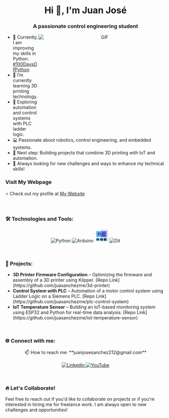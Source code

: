<h1 align="center">Hi 👋, I'm Juan José</h1>
<h3 align="center">A passionate control engineering student</h3>

<a target="_blank" align="center">
  <img align="right" top="500" height="300" width="400" alt="GIF" src="https://media.giphy.com/media/SWoSkN6DxTszqIKEqv/giphy.gif">
</a>


  - 🌱 Currently, I am improving my skills in Python. <a href="https://github.com/juasanchezme/100DaysOfPython" target="_blank">#100DaysOfPython</a><br>
  - 🤖 I’m currently learning 3D printing technology.<br>
  - 🔧 Exploring automation and control systems with PLC ladder logic.<br>
  - 💻 Passionate about robotics, control engineering, and embedded systems.<br>
  - 🎯 Next step: Building projects that combine 3D printing with IoT and automation.<br>
  - 🚀 Always looking for new challenges and ways to enhance my technical skills!


### **Visit My Webpage**
⭐️ Check out my profile at [My Website](https://juanjosewebpage.vercel.app/)


<br>

### 🛠️ Technologies and Tools:
<p align="center">
  <img src="https://img.icons8.com/color/48/000000/python--v1.png" alt="Python"/>
  <img src="https://img.icons8.com/color/48/000000/arduino.png" alt="Arduino"/>
  <img src="images/plc.png" alt="PLC" width="42" height="42"/> <!-- Tu icono de PLC -->
  <img src="https://img.icons8.com/color/48/000000/git.png" alt="Git"/>
  <!-- <img src="https://img.icons8.com/color/48/000000/raspberry-pi.png" alt="Raspberry Pi"/>-->
</p>

<br>

### 🚀 Projects:
<ul>
  <li><strong>3D Printer Firmware Configuration</strong> – Optimizing the firmware and assembly of a 3D printer using Klipper. [Repo Link](https://github.com/juasanchezme/3d-printer)</li>
  
  <li><strong>Control System with PLC</strong> – Automation of a motor control system using Ladder Logic on a Siemens PLC. [Repo Link](https://github.com/juasanchezme/plc-control-system)</li>
  
  <li><strong>IoT Temperature Sensor</strong> – Building an IoT-based monitoring system using ESP32 and Python for real-time data analysis. [Repo Link](https://github.com/juasanchezme/iot-temperature-sensor)</li>
</ul>

<br>

### 🌐 Connect with me:

<p align="center">
  📫 How to reach me: **juanjosesanchez212@gmail.com**<br><br>
  <a href="https://www.linkedin.com/in/juan-jos%C3%A9-s%C3%A1nchez-mej%C3%ADa-7a33b0305" target="_blank">
    <img src="https://img.icons8.com/ios-filled/50/0077b5/linkedin.png" alt="LinkedIn" width="40" height="40"/>
  </a>
  <a href="https://www.youtube.com/@Creafera" target="_blank">
    <img src="https://img.icons8.com/ios-filled/50/FF0000/youtube-play.png" alt="YouTube" width="40" height="40"/>
  </a>
</p>

<br>

### 🔥 Let's Collaborate!
Feel free to reach out if you'd like to collaborate on projects or if you're interested in hiring me for freelance work. I am always open to new challenges and opportunities!
